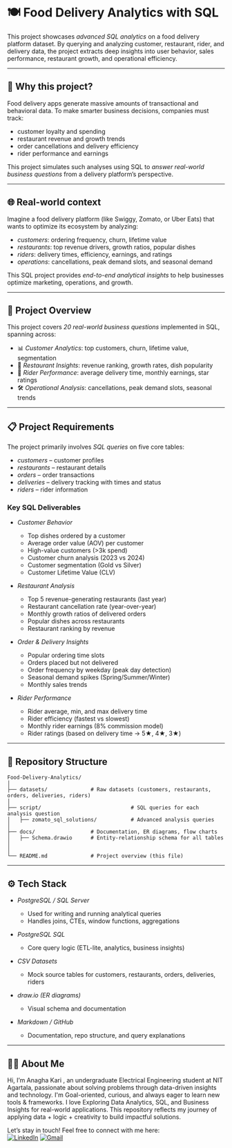 # 🍽 Food Delivery Analytics with SQL

This project showcases *advanced SQL analytics* on a food delivery platform dataset. By querying and analyzing customer, restaurant, rider, and delivery data, the project extracts deep insights into user behavior, sales performance, restaurant growth, and operational efficiency.

---

## 🎯 Why this project?

Food delivery apps generate massive amounts of transactional and behavioral data. To make smarter business decisions, companies must track:

- customer loyalty and spending  
- restaurant revenue and growth trends  
- order cancellations and delivery efficiency  
- rider performance and earnings  

This project simulates such analyses using SQL to *answer real-world business questions* from a delivery platform’s perspective.

---

## 🌐 Real-world context

Imagine a food delivery platform (like Swiggy, Zomato, or Uber Eats) that wants to optimize its ecosystem by analyzing:

- *customers*: ordering frequency, churn, lifetime value  
- *restaurants*: top revenue drivers, growth ratios, popular dishes  
- *riders*: delivery times, efficiency, earnings, and ratings  
- *operations*: cancellations, peak demand slots, and seasonal demand  

This SQL project provides *end-to-end analytical insights* to help businesses optimize marketing, operations, and growth.

---

## 🧭 Project Overview

This project covers *20 real-world business questions* implemented in SQL, spanning across:

- 📊 *Customer Analytics*: top customers, churn, lifetime value, segmentation  
- 🍔 *Restaurant Insights*: revenue ranking, growth rates, dish popularity  
- 🚴 *Rider Performance*: average delivery time, monthly earnings, star ratings  
- 🛠 *Operational Analysis*: cancellations, peak demand slots, seasonal trends  

---

## 📋 Project Requirements

The project primarily involves *SQL queries* on five core tables:

- *customers* – customer profiles  
- *restaurants* – restaurant details  
- *orders* – order transactions  
- *deliveries* – delivery tracking with times and status  
- *riders* – rider information  

### Key SQL Deliverables

- *Customer Behavior*  
  - Top dishes ordered by a customer  
  - Average order value (AOV) per customer  
  - High-value customers (>3k spend)  
  - Customer churn analysis (2023 vs 2024)  
  - Customer segmentation (Gold vs Silver)  
  - Customer Lifetime Value (CLV)  

- *Restaurant Analysis*  
  - Top 5 revenue-generating restaurants (last year)  
  - Restaurant cancellation rate (year-over-year)  
  - Monthly growth ratios of delivered orders  
  - Popular dishes across restaurants  
  - Restaurant ranking by revenue  

- *Order & Delivery Insights*  
  - Popular ordering time slots  
  - Orders placed but not delivered  
  - Order frequency by weekday (peak day detection)  
  - Seasonal demand spikes (Spring/Summer/Winter)  
  - Monthly sales trends  

- *Rider Performance*  
  - Rider average, min, and max delivery time  
  - Rider efficiency (fastest vs slowest)  
  - Monthly rider earnings (8% commission model)  
  - Rider ratings (based on delivery time → 5★, 4★, 3★)  

---

## 📁 Repository Structure
```plaintext
Food-Delivery-Analytics/
│
├── datasets/              # Raw datasets (customers, restaurants, orders, deliveries, riders)
│
├── script/                             # SQL queries for each analysis question
│   ├── zomato_sql_solutions/           # Advanced analysis queries
│
├── docs/                  # Documentation, ER diagrams, flow charts
│   ├── Schema.drawio      # Entity-relationship schema for all tables
│        
│
└── README.md              # Project overview (this file)

```
---

## ⚙ Tech Stack

- *PostgreSQL / SQL Server*  
  - Used for writing and running analytical queries  
  - Handles joins, CTEs, window functions, aggregations  

- *PostgreSQL SQL*  
  - Core query logic (ETL-lite, analytics, business insights)  

- *CSV Datasets*  
  - Mock source tables for customers, restaurants, orders, deliveries, riders  

- *draw.io (ER diagrams)*  
  - Visual schema and documentation  

- *Markdown / GitHub*  
  - Documentation, repo structure, and query explanations  

---


## 🙋‍♂ About Me

Hi, I’m Anagha Kari , an undergraduate Electrical Engineering student at NIT Agartala, passionate about solving problems through data-driven insights and technology.
I'm  Goal-oriented, curious, and always eager to learn new tools & frameworks.
I love Exploring Data Analytics, SQL, and Business Insights for real-world applications.
This repository reflects my journey of applying data + logic + creativity to build impactful solutions.


Let’s stay in touch! Feel free to connect with me here:  
[![LinkedIn](https://img.shields.io/badge/LinkedIn-0077B5?style=for-the-badge&logo=linkedin&logoColor=white)](https://www.linkedin.com/in/anagha-kari-953b3b268/)
[![Gmail](https://img.shields.io/badge/Gmail-D14836?style=for-the-badge&logo=gmail&logoColor=white)](mailto:saianaghaca3@gmail.com)


